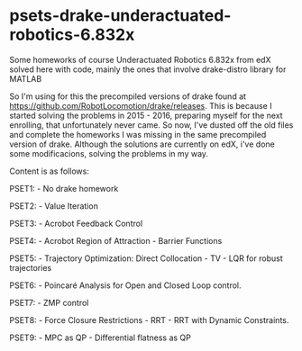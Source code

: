 # psets-drake-underactuated-robotics-6.832x

Some homeworks of course Underactuated Robotics 6.832x from edX solved here with code, mainly the ones that involve drake-distro library for MATLAB

So I'm using for this the precompiled versions of drake found at https://github.com/RobotLocomotion/drake/releases. This is because I started solving the problems in 2015 - 2016, preparing myself for the next enrolling, that unfortunately never came. So now, I've dusted off the old files and complete the homeworks I was missing in the same precompiled version of drake. Although the solutions are currently on edX, i've done some modificacions, solving the problems in my way.


Content is as follows:

PSET1: - No drake homework

PSET2: - Value Iteration

PSET3: - Acrobot Feedback Control

PSET4: - Acrobot Region of Attraction
       - Barrier Functions
       
PSET5: - Trajectory Optimization: Direct Collocation
       - TV - LQR for robust trajectories
       
PSET6: - Poincaré Analysis for Open and Closed Loop control.

PSET7: - ZMP control

PSET8: - Force Closure Restrictions
       - RRT
       - RRT with Dynamic Constraints.
       
PSET9: - MPC as QP
       - Differential flatness as QP 
